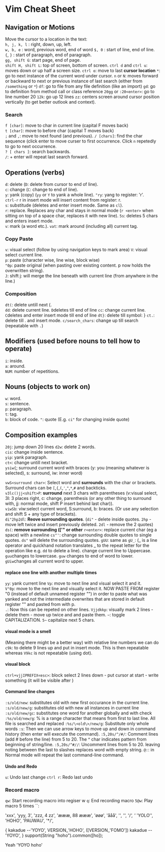# Vim Cheat Sheet

## Navigation or Motions 
Move the cursor to a location in the text:  
`h, j, k, l` : right, down, up, left.   
`w, b, e` : word, previous word, end of word
`$, 0` : start of line, end of line.  
`{`, `}` : start of paragraph, end of paragraph.  
`gg, shift G`: start page, end of page.   
`shift H, shift L`: top of screen, bottom of screen. 
`ctrl d` and `ctrl u`: moves down or up half a screen size. 
`ctrl o`: move to last **cursor location**
`*`: go to next instance of the current word under cursor.
`n` or `N`: moves forward or backward to next or previous instance of last search (either from `/something` or `*`)
`df`: go to file from any file definition (like an import)
`gd`: go to definition from method call or class reference
`20gg` or `:20<enter>`: go to line number 20
`12k`: go up 12 lines
`zz`: centers screen around cursor position vertically (to get better outlook and context).

### Search
`f [char]`: move to char in current line (capital F moves back)  
`t [char]`: move to before char (capital T moves back)  
`;` and `,`: move to next found (and previous).
`/ [chars]`: find the char sequence (click enter to move curser to first occurrence. Click `n` repetedly to go to next occurrence.  
`? [ chars ]`: search backwards.  
`/`: + enter will repeat last search forward.  

## Operations (verbs)
`d`: delete (`D`: delete from cursor to end of line).  
`c`: change (`C`: change to end of line).  
`y`: yank (copy) (`yy` or `Y` to yank a whole line). `"ry`: yang to register: 'r'.   
`ctrl-r` r in insert mode will insert content from register: r.  
`s`: substitude (deletes and enter insert mode. Same as `cl`).  
`r`: replace. Replaces any char and stays in normal mode (`r <enter>` when sitting on top of a space char, replaces it with new line).
`5s`: deletes 5 chars and enters insert mode.  
`v`: mark (a word etc.). `vat`: mark around (including all) current tag.

### Copy Paste
`v`: visual select (follow by using navigation keys to mark area)
`V`: visual select current line.  
`p`: paste (character wise, line wise, block wise)   
`"0p`: paste original (when pasting over existing content. p now holds the overwritten string).  
`J`: shift j: will merge the line beneath with current line (from anywhere in the line.)

### Composition
`dt(`: delete untill next (.     
`dd`: delete current line. `D`deletes till end of line 
`cc`: change current line. `C`deletes and enter insert mode till end of line
`dt}`: delete till symbol: }
`ct.`: delete till . and insert mode.
`c/search_chars`: change up till search (repeatable with `.`)

## Modifiers (used before nouns to tell how to operate)  
`i`: inside.  
`a`: around.  
`NUM`: number of repetitions.  

## Nouns (objects to work on)  
`w`: word.  
`s`: sentence.  
`p`: paragraph.  
`t`: tag.  
`b`: block of code.
`"`: quote (E.g. `ci"` for changing inside quote)

## Composition examples
`20j`: jump down 20 lines
`d2w`: delete 2 words.  
`cis`: change inside sentence.  
`yip`: yank paragraph.  
`ct<`: change untill next bracket.  
`ysiw{`; surround current word with braces (y: you (meaning whatever is selected), s: surround, iw: inner word) 

`vwS<surround char>`: Select word and **surrounds** with the char or brackets. Surround chars can be `[`,`{`,`(`,`'`,`"`,`*`,`#` and backticks.      
`v3lc()jj<shift>P`: **surround** next 3 chars with parentheses (v:visual select, 3l: 3 places right, c: change, parenthesis (or any other thing to surround with, jj: normal mode, shift P insert behind last char)).   
`viwSb`: viw:select current word, S:surround, b: braces. (Or use any selection and shift S + any type of brackets).   
`di"2hp2dl`: **Reove surrounding quotes**. (`di"` - delete inside quotes. `2hp` - move left twice and insert previously deleted. `2dl` - remove the 2 quotes)  
`ds(`: **remove surrounding (['" or other**
`r<enter>`: replace current char (eg a space) with a newline
`cs"'`: change surrounding double quotes to single quotes. `ds"` will delete the surrounding quotes.
`gUU`: same as `gU_`: (_ is a line operator and quickhand notation translates _ to the repeat letter for the operation like e.g. `dd` to delete a line). change current line to Uppercase. `guu`changes to lowercase. `guw` changes to end of word to lower. `gUiw`changes all current word to upper.


#### replace one line with another multiple times
`yy`: yank current line 
`Vp`: move to next line and visual select it and  it.  
`V"0p`: move to the next line and visually select it. NOW PASTE FROM register "0 (instead of default unnamed register "") in order to paste what was yanked and not the intermediate overwrites that are stored in default register "" and pasted from with p.  
`.`: Now this can be repeted on other lines. 
`Vjjdkkp`: visually mark 2 lines - delete them - move up twice and and paste them.
`~`: toggle CAPITALIZATION. `5~` capitalize next 5 chars.

#### visual mode is a smell 
(Meaning there might be a better way)
with relative line numbers we can do `c9k`: to delete 9 lines up and put in insert mode. This is then repeatable whereas `V9kc` is not repeatable (using dot).


#### visual block
`ctrl+vjjIPREFIX<esc>`: block select 2 lines down - put cursor at start - write something (it will be visible after <esc>)

#### Command line changes
`:s/old/new`: substitutes old with new first occurance in the current line.
`:s/old/new/g`: substitutes old with new all instances in current line 
`:s/old/new/gc`: substitutes one word for another globally and with check
`:%s/old/new/g`: % is a range character that means from first to last line. All file is searched and replaced
`:%s/\<old\>/new/g`: Substitute only whole words
`:s`: Then we can use arrow keys to move up and down in command history (then enter will execute the command).
`:5,20s/^/#/`: Comment lines (add # before the line) from 5 to 20. The ^ char indicates pattern from beginning of string/line. 
`:5,20s/^#//`: Uncomment lines from 5 to 20. leaving noting between the last to slashes replaces word with empty string.
`@:`: in Normal mode will repeat the last command-line command.

#### Undo and Redo
`u`: Undo last change
`ctrl r`: Redo last undo

### Record macro
`qw`: Start recording macro into regiser w
`q`: End recording macro
`5@w`: Play macro 5 times
``: 

'xxx',
'yyy, 3',
'zzz, 4 zz',
'æææ, 88 æææ',
'øøø',
'ååå',
'',
'',
'/*',
'* 'YOLO'',
'HOHO',
'PAUWAU',
'*/',

{
kakadue --'YOYO',
    VERSION_'HOHO',
([VERSION_'FOMO'])
    kakadue --'YOYO',
}
support(String "hoho").common([ho]);



Yeah 'YOYO hoho'